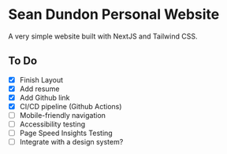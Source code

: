 # Sean Dundon Personal Website

A very simple website built with NextJS and Tailwind CSS.

## To Do
- [X] Finish Layout
- [X] Add resume
- [X] Add Github link
- [X] CI/CD pipeline (Github Actions)
- [ ] Mobile-friendly navigation
- [ ] Accessibility testing
- [ ] Page Speed Insights Testing
- [ ] Integrate with a design system?
